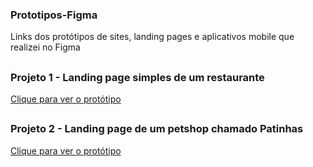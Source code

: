 ### Prototipos-Figma
Links dos protótipos de sites, landing pages e aplicativos mobile que realizei no Figma

##
### Projeto 1 - Landing page simples de um restaurante 
<a target="_blank" href="https://www.figma.com/proto/nElumnQCRKzuv9jv6XcJIZ/proj01-restaurante?type=design&node-id=2-2&scaling=min-zoom&page-id=0%3A1"> Clique para ver o protótipo  </a>
##
### Projeto 2 - Landing page de um petshop chamado Patinhas
<a target="_blank" href="https://www.figma.com/proto/Q41TXF3Mr4MdAFCumojYhc/projeto-1?type=design&node-id=1-2&scaling=min-zoom&page-id=0%3A1"> Clique para ver o protótipo  </a>
##
